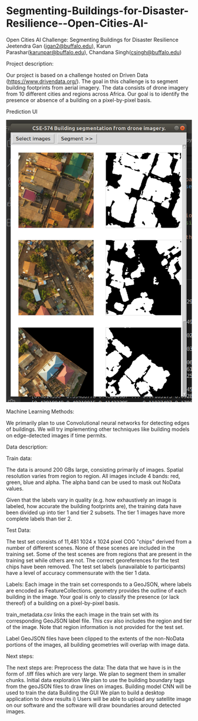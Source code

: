 # Segmenting-Buildings-for-Disaster-Resilience--Open-Cities-AI-
Open Cities AI Challenge: Segmenting Buildings for Disaster Resilience
Jeetendra Gan (jgan2@buffalo.edu), Karun Parashar(karunpar@buffalo.edu), Chandana Singh(csingh@buffalo.edu)


Project description:

Our project is based on a challenge hosted on Driven Data (https://www.drivendata.org/). The goal in this challenge is to segment building footprints from aerial imagery. The data consists of drone imagery from 10 different cities and regions across Africa. Our goal is to identify the presence or absence of a building on a pixel-by-pixel basis.  

Prediction UI

![UI](/UI_sample.png)


Machine Learning Methods:

We primarily plan to use Convolutional neural networks for detecting edges of buildings. We will try implementing other techniques like building models on edge-detected images if time permits.

Data description:

Train data:

The data is around 200 GBs large, consisting primarily of images. Spatial resolution varies from region to region. All images include 4 bands: red, green, blue and alpha. The alpha band can be used to mask out NoData values.

Given that the labels vary in quality (e.g. how exhaustively an image is labeled, how accurate the building footprints are), the training data have been divided up into tier 1 and tier 2 subsets. The tier 1 images have more complete labels than tier 2.

Test Data:

The test set consists of 11,481 1024 x 1024 pixel COG "chips" derived from a number of different scenes. None of these scenes are included in the training set. Some of the test scenes are from regions that are present in the training set while others are not. The correct georeferences for the test chips have been removed. The test set labels (unavailable to participants) have a level of accuracy commensurate with the tier 1 data.

Labels:
Each image in the train set corresponds to a GeoJSON, where labels are encoded as FeatureCollections. geometry provides the outline of each building in the image. Your goal is only to classify the presence (or lack thereof) of a building on a pixel-by-pixel basis.

train_metadata.csv links the each image in the train set with its corresponding GeoJSON label file. This csv also includes the region and tier of the image. Note that region information is not provided for the test set.

Label GeoJSON files have been clipped to the extents of the non-NoData portions of the images, all building geometries will overlap with image data.


Next steps:

The next steps are:
Preprocess the data:
The data that we have is in the form of .tiff files which are very large. We plan to segment them in smaller chunks.
Initial data exploration
We plan to use the building boundary tags from the geoJSON files to draw lines on images.
Building model
CNN will be used to train the data
Building the GUI
We plan to build a desktop application to show results
i) Users will be able to upload any satellite image on our software and the software will draw boundaries around detected images.
